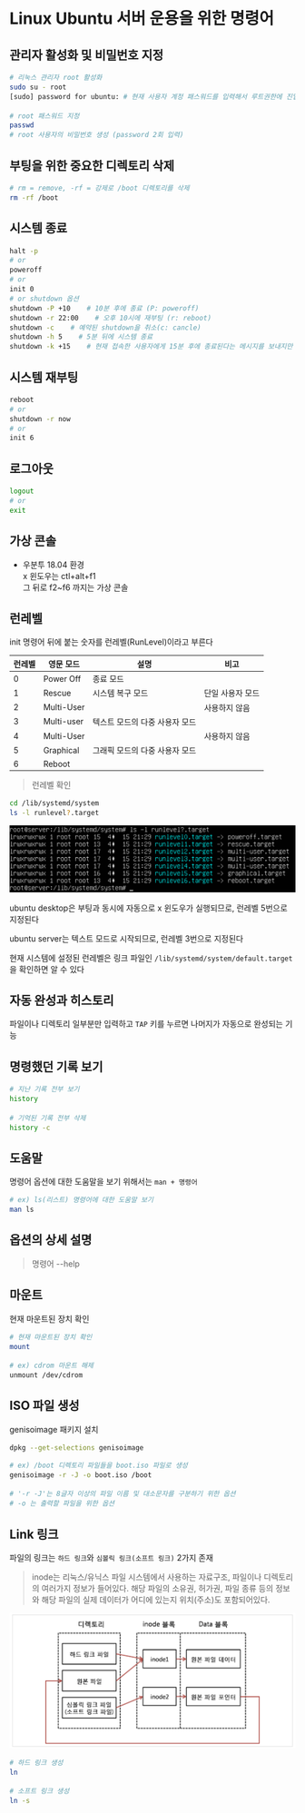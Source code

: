 # Linux Ubuntu 서버 운용을 위한 명령어

## 관리자 활성화 및 비밀번호 지정

```bash
# 리눅스 관리자 root 활성화
sudo su - root
[sudo] password for ubuntu: # 현재 사용자 계정 패스워드를 입력해서 루트권한에 진입

# root 패스워드 지정
passwd
# root 사용자의 비밀번호 생성 (password 2회 입력)
```

## 부팅을 위한 중요한 디렉토리 삭제

```bash
# rm = remove, -rf = 강제로 /boot 디렉토리를 삭제
rm -rf /boot
```

## 시스템 종료

```bash
halt -p
# or
poweroff
# or
init 0
# or shutdown 옵션
shutdown -P +10    # 10분 후에 종료 (P: poweroff)
shutdown -r 22:00    # 오후 10시에 재부팅 (r: reboot)
shutdown -c    # 예약된 shutdown을 취소(c: cancle)
shutdown -h 5    # 5분 뒤에 시스템 종료
shutdown -k +15    # 현재 접속한 사용자에게 15분 후에 종료된다는 메시지를 보내지만 실제로는 종료 안 됨
```

## 시스템 재부팅

```bash
reboot
# or
shutdown -r now
# or
init 6
```

## 로그아웃

```bash
logout
# or
exit
```

## 가상 콘솔

- 우분투 18.04 환경  
  x 윈도우는 ctl+alt+f1  
  그 뒤로 f2~f6 까지는 가상 콘솔

## 런레벨

init 명령어 뒤에 붙는 숫자를 런레벨(RunLevel)이라고 부른다

| 런레벨 | 영문 모드  | 설명                           | 비고             |
| ------ | ---------- | ------------------------------ | ---------------- |
| 0      | Power Off  | 종료 모드                      |
| 1      | Rescue     | 시스템 복구 모드               | 단일 사용자 모드 |
| 2      | Multi-User |                                | 사용하지 않음    |
| 3      | Multi-user | 텍스트 모드의 다중 사용자 모드 |
| 4      | Multi-User |                                | 사용하지 않음    |
| 5      | Graphical  | 그래픽 모드의 다중 사용자 모드 |
| 6      | Reboot     |                                |

> 런레벨 확인

```bash
cd /lib/systemd/system
ls -l runlevel?.target
```

![runlevel](./imgs/runlevel.png)

ubuntu desktop은 부팅과 동시에 자동으로 x 윈도우가 실행되므로, 런레벨 5번으로 지정된다

ubuntu server는 텍스트 모드로 시작되므로, 런레벨 3번으로 지정된다

현재 시스템에 설정된 런레벨은 링크 파일인 `/lib/systemd/system/default.target` 을 확인하면 알 수 있다

## 자동 완성과 히스토리

파일이나 디렉토리 일부분만 입력하고 `TAP` 키를 누르면 나머지가 자동으로 완성되는 기능

## 명령했던 기록 보기

```bash
# 지난 기록 전부 보기
history

# 기억된 기록 전부 삭제
history -c
```

## 도움말

명령어 옵션에 대한 도움말을 보기 위해서는 `man + 명령어`

```bash
# ex) ls(리스트) 명령어에 대한 도움말 보기
man ls
```

## 옵션의 상세 설명

> 명령어 --help

## 마운트

현재 마운트된 장치 확인

```bash
# 현재 마운트된 장치 확인
mount

# ex) cdrom 마운트 해제
unmount /dev/cdrom
```

## ISO 파일 생성

genisoimage 패키지 설치

```bash
dpkg --get-selections genisoimage
```

```bash
# ex) /boot 디렉토리 파일들을 boot.iso 파일로 생성
genisoimage -r -J -o boot.iso /boot

# '-r -J'는 8글자 이상의 파일 이름 및 대소문자를 구분하기 위한 옵션
# -o 는 출력할 파일을 위한 옵션
```

## Link 링크

파일의 링크는 `하드 링크`와 `심볼릭 링크(소프트 링크)` 2가지 존재

> inode는 리눅스/유닉스 파일 시스템에서 사용하는 자료구조, 파일이나 디렉토리의 여러가지 정보가 들어있다. 해당 파일의 소유권, 허가권, 파일 종류 등의 정보와 해당 파일의 실제 데이터가 어디에 있는지 위치(주소)도 포함되어있다.

![link](./imgs/ln.png)

```bash
# 하드 링크 생성
ln

# 소프트 링크 생성
ln -s
```
